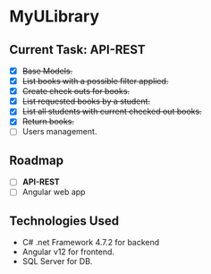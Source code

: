 # MyULibrary

## Current Task: API-REST

- [X] ~~Base Models.~~
- [X] ~~List books with a possible filter applied.~~
- [X] ~~Create check outs for books.~~
- [X] ~~List requested books by a student.~~
- [X] ~~List all students with current checked out books.~~
- [X] ~~Return books.~~
- [ ] Users management.

## Roadmap

- [ ] **API-REST**
- [ ] Angular web app

## Technologies Used

- C# .net Framework 4.7.2 for backend 
- Angular v12 for frontend.
- SQL Server for DB.